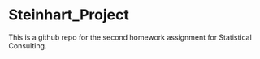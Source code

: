 # Steinhart_Project
This is a github repo for the second homework assignment for Statistical Consulting. 
